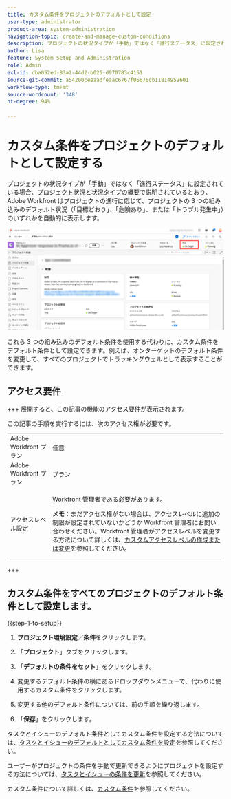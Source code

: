 ```yaml
---
title: カスタム条件をプロジェクトのデフォルトとして設定
user-type: administrator
product-area: system-administration
navigation-topic: create-and-manage-custom-conditions
description: プロジェクトの状況タイプが「手動」ではなく「進行ステータス」に設定されている場合、「プロジェクト条件と条件タイプの概要」で説明されているとおり、Adobe Workfront はプロジェクトの進行に応じて、プロジェクトの 3 つの組み込みのデフォルト条件（「目標どおり」、「危険あり」、または「トラブル発生中」）のいずれかを自動的に表示します。
author: Lisa
feature: System Setup and Administration
role: Admin
exl-id: dba052ed-83a2-44d2-b025-d970783c4151
source-git-commit: a54200ceeaadfeaac6767f06676cb11814959601
workflow-type: tm+mt
source-wordcount: '348'
ht-degree: 94%

---
```


# カスタム条件をプロジェクトのデフォルトとして設定する

プロジェクトの状況タイプが「手動」ではなく「進行ステータス」に設定されている場合、[プロジェクト状況と状況タイプの概要](../../../manage-work/projects/manage-projects/project-condition-and-condition-type.md)で説明されているとおり、Adobe Workfront はプロジェクトの進行に応じて、プロジェクトの 3 つの組み込みのデフォルト状況（「目標どおり」、「危険あり」、または「トラブル発生中」）のいずれかを自動的に表示します。

![](assets/condition-in-project-header-nwe.png)

これら 3 つの組み込みのデフォルト条件を使用する代わりに、カスタム条件をデフォルト条件として設定できます。例えば、オンターゲットのデフォルト条件を変更して、すべてのプロジェクトでトラッキングウェルとして表示することができます。

## アクセス要件

+++ 展開すると、この記事の機能のアクセス要件が表示されます。

この記事の手順を実行するには、次のアクセス権が必要です。

<table style="table-layout:auto"> 
 <col> 
 <col> 
 <tbody> 
  <tr> 
   <td role="rowheader">Adobe Workfront プラン</td> 
   <td>任意</td> 
  </tr> 
  <tr> 
   <td role="rowheader">Adobe Workfront プラン</td> 
   <td>プラン</td> 
  </tr> 
  <tr> 
   <td role="rowheader">アクセスレベル設定</td> 
   <td> <p>Workfront 管理者である必要があります。</p> <p><b>メモ</b>：まだアクセス権がない場合は、アクセスレベルに追加の制限が設定されていないかどうか Workfront 管理者にお問い合わせください。Workfront 管理者がアクセスレベルを変更する方法について詳しくは、<a href="../../../administration-and-setup/add-users/configure-and-grant-access/create-modify-access-levels.md" class="MCXref xref">カスタムアクセスレベルの作成または変更</a>を参照してください。</p> </td> 
  </tr> 
 </tbody> 
</table>

+++

## カスタム条件をすべてのプロジェクトのデフォルト条件として設定します。

{{step-1-to-setup}}

1. **プロジェクト環境設定**／**条件**&#x200B;をクリックします。

1. 「**プロジェクト**」タブをクリックします。
1. 「**デフォルトの条件をセット**」をクリックします。
1. 変更するデフォルト条件の横にあるドロップダウンメニューで、代わりに使用するカスタム条件をクリックします。
1. 変更する他のデフォルト条件については、前の手順を繰り返します。
1. 「**保存**」をクリックします。

タスクとイシューのデフォルト条件としてカスタム条件を設定する方法については、[タスクとイシューのデフォルトとしてカスタム条件を設定](../../../administration-and-setup/customize-workfront/create-manage-custom-conditions/set-custom-condition-default-tasks-issues.md)を参照してください。

ユーザーがプロジェクトの条件を手動で更新できるようにプロジェクトを設定する方法については、[タスクとイシューの条件を更新](../../../manage-work/projects/updating-work-in-a-project/update-condition-for-tasks-and-issues.md)を参照してください。

カスタム条件について詳しくは、[カスタム条件](../../../administration-and-setup/customize-workfront/create-manage-custom-conditions/custom-conditions.md)を参照してください。

